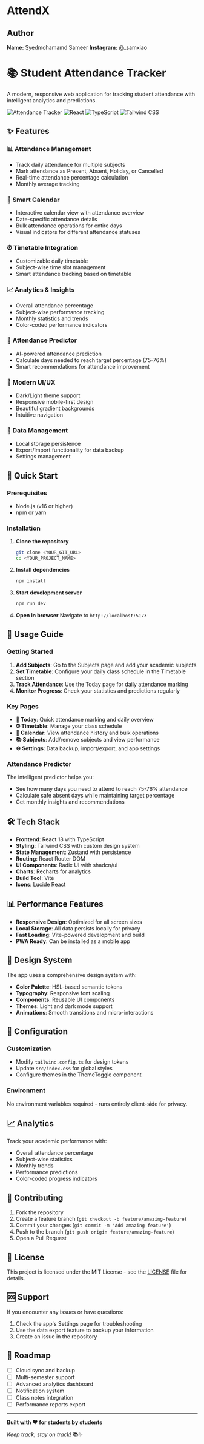 # AttendX

## Author

**Name:** Syedmohamamd Sameer
**Instagram:** @_samxiao

# 📚 Student Attendance Tracker

A modern, responsive web application for tracking student attendance with intelligent analytics and predictions.

![Attendance Tracker](https://img.shields.io/badge/Status-Active-brightgreen)
![React](https://img.shields.io/badge/React-18.3.1-blue)
![TypeScript](https://img.shields.io/badge/TypeScript-Latest-blue)
![Tailwind CSS](https://img.shields.io/badge/Tailwind%20CSS-Latest-06B6D4)

## ✨ Features

### 📊 **Attendance Management**
- Track daily attendance for multiple subjects
- Mark attendance as Present, Absent, Holiday, or Cancelled
- Real-time attendance percentage calculation
- Monthly average tracking

### 📅 **Smart Calendar**
- Interactive calendar view with attendance overview
- Date-specific attendance details
- Bulk attendance operations for entire days
- Visual indicators for different attendance statuses

### ⏰ **Timetable Integration**
- Customizable daily timetable
- Subject-wise time slot management
- Smart attendance tracking based on timetable

### 📈 **Analytics & Insights**
- Overall attendance percentage
- Subject-wise performance tracking
- Monthly statistics and trends
- Color-coded performance indicators

### 🔮 **Attendance Predictor**
- AI-powered attendance prediction
- Calculate days needed to reach target percentage (75-76%)
- Smart recommendations for attendance improvement

### 🎨 **Modern UI/UX**
- Dark/Light theme support
- Responsive mobile-first design
- Beautiful gradient backgrounds
- Intuitive navigation

### 💾 **Data Management**
- Local storage persistence
- Export/Import functionality for data backup
- Settings management

## 🚀 Quick Start

### Prerequisites
- Node.js (v16 or higher)
- npm or yarn

### Installation

1. **Clone the repository**
   ```bash
   git clone <YOUR_GIT_URL>
   cd <YOUR_PROJECT_NAME>
   ```

2. **Install dependencies**
   ```bash
   npm install
   ```

3. **Start development server**
   ```bash
   npm run dev
   ```

4. **Open in browser**
   Navigate to `http://localhost:5173`

## 📱 Usage Guide

### Getting Started
1. **Add Subjects**: Go to the Subjects page and add your academic subjects
2. **Set Timetable**: Configure your daily class schedule in the Timetable section
3. **Track Attendance**: Use the Today page for daily attendance marking
4. **Monitor Progress**: Check your statistics and predictions regularly

### Key Pages
- **📍 Today**: Quick attendance marking and daily overview
- **⏰ Timetable**: Manage your class schedule
- **📅 Calendar**: View attendance history and bulk operations
- **📚 Subjects**: Add/remove subjects and view performance
- **⚙️ Settings**: Data backup, import/export, and app settings

### Attendance Predictor
The intelligent predictor helps you:
- See how many days you need to attend to reach 75-76% attendance
- Calculate safe absent days while maintaining target percentage
- Get monthly insights and recommendations

## 🛠 Tech Stack

- **Frontend**: React 18 with TypeScript
- **Styling**: Tailwind CSS with custom design system
- **State Management**: Zustand with persistence
- **Routing**: React Router DOM
- **UI Components**: Radix UI with shadcn/ui
- **Charts**: Recharts for analytics
- **Build Tool**: Vite
- **Icons**: Lucide React

## 📊 Performance Features

- **Responsive Design**: Optimized for all screen sizes
- **Local Storage**: All data persists locally for privacy
- **Fast Loading**: Vite-powered development and build
- **PWA Ready**: Can be installed as a mobile app

## 🎨 Design System

The app uses a comprehensive design system with:
- **Color Palette**: HSL-based semantic tokens
- **Typography**: Responsive font scaling
- **Components**: Reusable UI components
- **Themes**: Light and dark mode support
- **Animations**: Smooth transitions and micro-interactions

## 🔧 Configuration

### Customization
- Modify `tailwind.config.ts` for design tokens
- Update `src/index.css` for global styles
- Configure themes in the ThemeToggle component

### Environment
No environment variables required - runs entirely client-side for privacy.

## 📈 Analytics

Track your academic performance with:
- Overall attendance percentage
- Subject-wise statistics
- Monthly trends
- Performance predictions
- Color-coded progress indicators

## 🤝 Contributing

1. Fork the repository
2. Create a feature branch (`git checkout -b feature/amazing-feature`)
3. Commit your changes (`git commit -m 'Add amazing feature'`)
4. Push to the branch (`git push origin feature/amazing-feature`)
5. Open a Pull Request

## 📄 License

This project is licensed under the MIT License - see the [LICENSE](LICENSE) file for details.

## 🆘 Support

If you encounter any issues or have questions:
1. Check the app's Settings page for troubleshooting
2. Use the data export feature to backup your information
3. Create an issue in the repository

## 🎯 Roadmap

- [ ] Cloud sync and backup
- [ ] Multi-semester support
- [ ] Advanced analytics dashboard
- [ ] Notification system
- [ ] Class notes integration
- [ ] Performance reports export

---

**Built with ❤️ for students by students**

*Keep track, stay on track!* 📚✨
